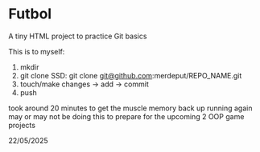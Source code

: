 # Futbol
A tiny HTML project to practice Git basics

This is to myself:
1. mkdir
2. git clone SSD: git clone git@github.com:merdeput/REPO_NAME.git
3. touch/make changes -> add -> commit
4. push

took around 20 minutes to get the muscle memory back up running again
may or may not be doing this to prepare for the upcoming 2 OOP game projects

22/05/2025
